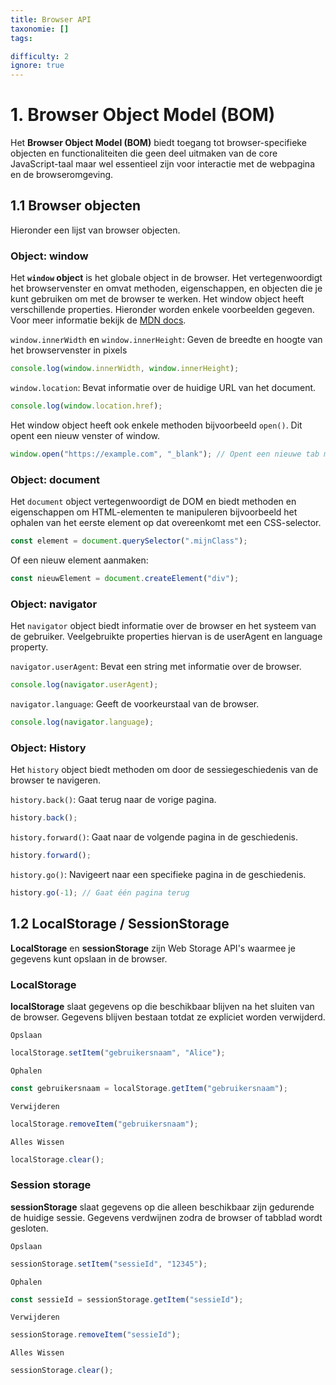 ```yaml
---
title: Browser API
taxonomie: []
tags:

difficulty: 2
ignore: true 
---
```


# 1. Browser Object Model (BOM)
Het **Browser Object Model (BOM)** biedt toegang tot browser-specifieke objecten en functionaliteiten die geen deel uitmaken van de core JavaScript-taal maar wel essentieel zijn voor interactie met de webpagina en de browseromgeving.

## 1.1 Browser objecten
Hieronder een lijst van browser objecten.

### Object: window
Het **`window` object** is het globale object in de browser. Het vertegenwoordigt het browservenster en omvat methoden, eigenschappen, en objecten die je kunt gebruiken om met de browser te werken. Het window object heeft verschillende properties. Hieronder worden enkele voorbeelden gegeven. Voor meer informatie bekijk de [MDN docs](https://developer.mozilla.org/en-US/docs/Web/API/Window).

`window.innerWidth` en `window.innerHeight`: Geven de breedte en hoogte van het browservenster in pixels
```javascript
console.log(window.innerWidth, window.innerHeight);
```

`window.location`: Bevat informatie over de huidige URL van het document.
```javascript
console.log(window.location.href);
```

Het window object heeft ook enkele methoden bijvoorbeeld `open()`. Dit opent een nieuw venster of window.
```javascript
window.open("https://example.com", "_blank"); // Opent een nieuwe tab met de opgegeven URL
```

### Object: document
Het `document` object vertegenwoordigt de DOM en biedt methoden en eigenschappen om HTML-elementen te manipuleren bijvoorbeeld het ophalen van het eerste element op dat overeenkomt met een CSS-selector.

```javascript
const element = document.querySelector(".mijnClass");
```

Of een nieuw element aanmaken:
```javascript
const nieuwElement = document.createElement("div");
```

### Object: navigator
Het `navigator` object biedt informatie over de browser en het systeem van de gebruiker. Veelgebruikte properties hiervan is de userAgent en language property.

`navigator.userAgent`: Bevat een string met informatie over de browser.
```javascript
console.log(navigator.userAgent);
```

`navigator.language`: Geeft de voorkeurstaal van de browser.
```javascript
console.log(navigator.language);
```

### Object: History
Het `history` object biedt methoden om door de sessiegeschiedenis van de browser te navigeren.

`history.back()`: Gaat terug naar de vorige pagina.
```javascript
history.back();

```

`history.forward()`: Gaat naar de volgende pagina in de geschiedenis.
```javascript
history.forward();
```

`history.go()`: Navigeert naar een specifieke pagina in de geschiedenis.
```javascript
history.go(-1); // Gaat één pagina terug
```

## 1.2 LocalStorage / SessionStorage
**LocalStorage** en **sessionStorage** zijn Web Storage API's waarmee je gegevens kunt opslaan in de browser.


### LocalStorage
**localStorage** slaat gegevens op die beschikbaar blijven na het sluiten van de browser. Gegevens blijven bestaan totdat ze expliciet worden verwijderd.

`Opslaan`
```javascript
localStorage.setItem("gebruikersnaam", "Alice");
```

`Ophalen`
```javascript
const gebruikersnaam = localStorage.getItem("gebruikersnaam");
```

`Verwijderen`
```javascript
localStorage.removeItem("gebruikersnaam");
```

`Alles Wissen`
```javascript
localStorage.clear();
```

### Session storage
**sessionStorage** slaat gegevens op die alleen beschikbaar zijn gedurende de huidige sessie. Gegevens verdwijnen zodra de browser of tabblad wordt gesloten.

`Opslaan`
```javascript
sessionStorage.setItem("sessieId", "12345");
```

`Ophalen`
```javascript
const sessieId = sessionStorage.getItem("sessieId");
```

`Verwijderen`
```javascript
sessionStorage.removeItem("sessieId");
```

`Alles Wissen`
```javascript
sessionStorage.clear();
```




